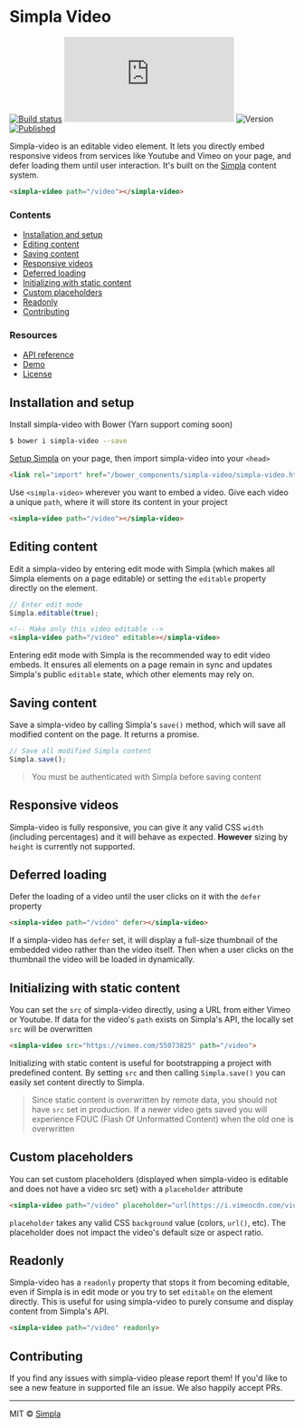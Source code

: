 # Simpla Video
[![Build status][travis-badge]][travis-url] ![Size][size-badge] ![Version][bower-badge] [![Published][webcomponents-badge]][webcomponents-url]

Simpla-video is an editable video element. It lets you directly embed responsive videos from services like Youtube and Vimeo on your page, and defer loading them until user interaction. It's built on the [Simpla][simpla] content system.

<!---
```
<custom-element-demo>
  <template>
    <script src="../webcomponentsjs/webcomponents-lite.js"></script>
    <link rel="import" href="simpla-video.html">

    <script src="https://unpkg.com/simpla@2.0.0"></script>
    <script>
      Simpla.init('local');
      Simpla.editable(true);
    </script>

    <style>
      simpla-video {
        max-width: 38rem;
        margin: 0 auto
      }
    </style>
    <next-code-block></next-code-block>
  </template>
</custom-element-demo>
```
-->
```html
<simpla-video path="/video"></simpla-video>
```

### Contents

- [Installation and setup](#installation-and-setup)
- [Editing content](#editing-content)
- [Saving content](#saving-content)
- [Responsive videos](#responsive-videos)
- [Deferred loading](#deferred-loading)
- [Initializing with static content](#initializing-with-static-content)
- [Custom placeholders](#custom-placeholders)
- [Readonly](#readonly)
- [Contributing](#contributing)

### Resources

- [API reference][api]
- [Demo][demo]
- [License][license]

## Installation and setup

Install simpla-video with Bower (Yarn support coming soon)

```sh
$ bower i simpla-video --save
```

[Setup Simpla][simpla-setup] on your page, then import simpla-video into your `<head>`

```html
<link rel="import" href="/bower_components/simpla-video/simpla-video.html">
```

Use `<simpla-video>` wherever you want to embed a video. Give each video a unique `path`, where it will store its content in your project

```html
<simpla-video path="/video"></simpla-video>
```

## Editing content

Edit a simpla-video by entering edit mode with Simpla (which makes all Simpla elements on a page editable) or setting the `editable` property directly on the element.

```js
// Enter edit mode
Simpla.editable(true);
```

```html
<!-- Make only this video editable -->
<simpla-video path="/video" editable></simpla-video>
```

Entering edit mode with Simpla is the recommended way to edit video embeds. It ensures all elements on a page remain in sync and updates Simpla's public `editable` state, which other elements may rely on.

## Saving content

Save a simpla-video by calling Simpla's `save()` method, which will save all modified content on the page. It returns a promise.

```js
// Save all modified Simpla content
Simpla.save();
```

> You must be authenticated with Simpla before saving content

## Responsive videos

Simpla-video is fully responsive, you can give it any valid CSS `width` (including percentages) and it will behave as expected. **However** sizing by `height` is currently not supported.

## Deferred loading

Defer the loading of a video until the user clicks on it with the `defer` property

```html
<simpla-video path="/video" defer></simpla-video>
```

If a simpla-video has `defer` set, it will display a full-size thumbnail of the embedded video rather than the video itself. Then when a user clicks on the thumbnail the video will be loaded in dynamically.

## Initializing with static content

You can set the `src` of simpla-video directly, using a URL from either Vimeo or Youtube. If data for the video's `path` exists on Simpla's API, the locally set `src` will be overwritten

```html
<simpla-video src="https://vimeo.com/55073825" path="/video">
```

Initializing with static content is useful for bootstrapping a project with predefined content. By setting `src` and then calling `Simpla.save()` you can easily set content directly to Simpla.

> Since static content is overwritten by remote data, you should not have `src` set in production. If a newer video gets saved you will experience FOUC (Flash Of Unformatted Content) when the old one is overwritten 

## Custom placeholders

You can set custom placeholders (displayed when simpla-video is editable and does not have a video src set) with a `placeholder` attribute

```html
<simpla-video path="/video" placeholder="url(https://i.vimeocdn.com/video/499134794_1280x720.jpg)">
```

`placeholder` takes any valid CSS `background` value (colors, `url()`, etc). The placeholder does not impact the video's default size or aspect ratio.

## Readonly

Simpla-video has a `readonly` property that stops it from becoming editable, even if Simpla is in edit mode or you try to set `editable` on the element directly. This is useful for using simpla-video to purely consume and display content from Simpla's API.

```html
<simpla-video path="/video" readonly>
```

## Contributing

If you find any issues with simpla-video please report them! If you'd like to see a new feature in supported file an issue. We also happily accept PRs. 

***

MIT © [Simpla][simpla]

[simpla]: https://www.simpla.io
[simpla-setup]: https://docs.simpla.io/guides/get-started.htlm

[api]: https://www.webcomponents.org/element/simplaio/simpla-videw/page/API.md
[demo]: https://www.webcomponents.org/element/simplaio/simpla-video/demo/demo/index.html
[license]: https://github.com/simplaio/simpla-video/blob/master/LICENSE

[bower-badge]: https://img.shields.io/bower/v/simpla-video.svg
[travis-badge]: https://img.shields.io/travis/simplaio/simpla-video.svg
[travis-url]: https://travis-ci.org/simplaio/simpla-video
[size-badge]: http://img.badgesize.io/simplaio/simpla-video/master/simpla-img.html?compression=gzip&label=render_bundle_%28gzip%29
[webcomponents-badge]: https://img.shields.io/badge/webcomponents.org-published-blue.svg
[webcomponents-url]: https://www.webcomponents.org/element/simplaio/simpla-video
